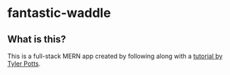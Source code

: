 # fantastic-waddle

## What is this?

This is a full-stack MERN app created by following along with a [tutorial by Tyler Potts](https://youtu.be/R81g-2r6ynM).
